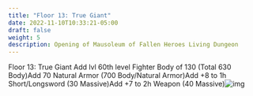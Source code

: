 ```yaml
---
title: "Floor 13: True Giant"
date: 2022-11-10T10:33:21-05:00
draft: false
weight: 5
description: Opening of Mausoleum of Fallen Heroes Living Dungeon
---
```




Floor 13: True Giant
Add lvl 60th level Fighter Body of 130 (Total 630 Body)Add 70 Natural Armor (700 Body/Natural Armor)Add +8 to 1h Short/Longsword (30 Massive)Add +7 to 2h Weapon (40 Massive)![img](https://lh4.googleusercontent.com/BNI-_AXKi5hkMUODouIeoZS9dSzrpqsGwDA9tEQhHCYSdHyfJ95ZSQBIAMn5gAmbFsJd9BStUBijKmvMwqG0PgoNp8ht6utRgnEoHhdJCHTlnQuxYmISG9Z5jQEOZyE2yM-ClVJg_fIBaz-fYNoT6pG5Jha-xqpGMVr0gXrwDZUrz7LexScKZ5C1Y6qoZA)
